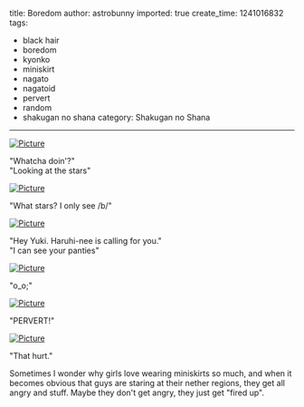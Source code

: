 title: Boredom
author: astrobunny
imported: true
create_time: 1241016832
tags:
- black hair
- boredom
- kyonko
- miniskirt
- nagato
- nagatoid
- pervert
- random
- shakugan no shana
category: Shakugan no Shana
---
 [![](wp-uploads/2009/04/wpid-100-6211-500x375.jpg "Picture")](/images/wp-uploads/2009/04/wpid-100-6211.jpg)  
  
"Whatcha doin'?"  
"Looking at the stars"  
<!--more-->  
 [![](wp-uploads/2009/04/wpid-100-6212-500x375.jpg "Picture")](/images/wp-uploads/2009/04/wpid-100-6212.jpg)  
  
"What stars? I only see /b/"  
  
 [![](wp-uploads/2009/04/wpid-100-6213-500x375.jpg "Picture")](/images/wp-uploads/2009/04/wpid-100-6213.jpg)  
  
"Hey Yuki. Haruhi-nee is calling for you."  
"I can see your panties"  
  
 [![](wp-uploads/2009/04/wpid-100-6214-500x375.jpg "Picture")](/images/wp-uploads/2009/04/wpid-100-6214.jpg)  
  
"o\_o;"  
  
 [![](wp-uploads/2009/04/wpid-100-6215-500x375.jpg "Picture")](/images/wp-uploads/2009/04/wpid-100-6215.jpg)  
  
"PERVERT!"  
  
 [![](wp-uploads/2009/04/wpid-100-6216-500x375.jpg "Picture")](/images/wp-uploads/2009/04/wpid-100-6216.jpg)  
  
"That hurt."  
  
Sometimes I wonder why girls love wearing miniskirts so much, and when it becomes obvious that guys are staring at their nether regions, they get all angry and stuff. Maybe they don't get angry, they just get "fired up".